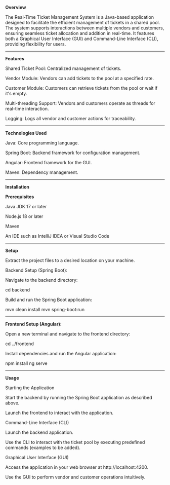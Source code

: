 **Overview**

The Real-Time Ticket Management System is a Java-based application designed to facilitate the efficient management of tickets in a shared pool. The system supports interactions between multiple vendors and customers, ensuring seamless ticket allocation and addition in real-time. It features both a Graphical User Interface (GUI) and Command-Line Interface (CLI), providing flexibility for users.

--------------------------------------------------------------------

**Features**


Shared Ticket Pool: Centralized management of tickets.

Vendor Module: Vendors can add tickets to the pool at a specified rate.

Customer Module: Customers can retrieve tickets from the pool or wait if it's empty.

Multi-threading Support: Vendors and customers operate as threads for real-time interaction.

Logging: Logs all vendor and customer actions for traceability.

--------------------------------------------------------------------

**Technologies Used**


Java: Core programming language.

Spring Boot: Backend framework for configuration management.

Angular: Frontend framework for the GUI.

Maven: Dependency management.

--------------------------------------------------------------------

**Installation**


**Prerequisites**

Java JDK 17 or later

Node.js 18 or later

Maven

An IDE such as IntelliJ IDEA or Visual Studio Code

--------------------------------------------------------------------

**Setup**


Extract the project files to a desired location on your machine.

Backend Setup (Spring Boot):

Navigate to the backend directory:

cd backend

Build and run the Spring Boot application:

mvn clean install
mvn spring-boot:run

--------------------------------------------------------------------

**Frontend Setup (Angular):**

Open a new terminal and navigate to the frontend directory:

cd ../frontend

Install dependencies and run the Angular application:

npm install
ng serve

--------------------------------------------------------------------

**Usage**

Starting the Application

Start the backend by running the Spring Boot application as described above.

Launch the frontend to interact with the application.

Command-Line Interface (CLI)

Launch the backend application.

Use the CLI to interact with the ticket pool by executing predefined commands (examples to be added).

Graphical User Interface (GUI)

Access the application in your web browser at http://localhost:4200.

Use the GUI to perform vendor and customer operations intuitively.

